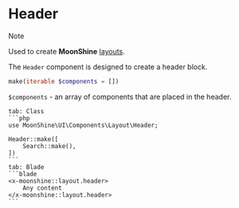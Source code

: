 # Header

> [!NOTE]
> Used to create **MoonShine** [layouts](/docs/{{version}}/appearance/layout).

The `Header` component is designed to create a header block.

```php
make(iterable $components = [])
```
`$components` - an array of components that are placed in the header.

~~~tabs
tab: Class
```php
use MoonShine\UI\Components\Layout\Header;

Header::make([
    Search::make(),
])
```
tab: Blade
```blade
<x-moonshine::layout.header>
    Any content
</x-moonshine::layout.header>
```
~~~
